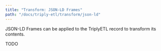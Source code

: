 ```yaml
---
title: "Transform: JSON-LD Frames"
path: "/docs/triply-etl/transform/json-ld"
---
```


JSON-LD Frames can be applied to the TriplyETL record to transform its contents.

TODO
